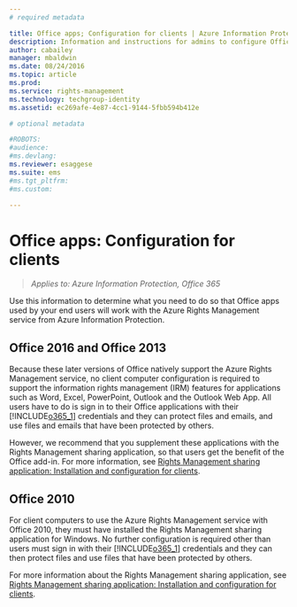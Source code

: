 ```yaml
---
# required metadata

title: Office apps; Configuration for clients | Azure Information Protection
description: Information and instructions for admins to configure Office apps to work with the Azure Rights Management service from Azure Information Protection.
author: cabailey
manager: mbaldwin
ms.date: 08/24/2016
ms.topic: article
ms.prod:
ms.service: rights-management
ms.technology: techgroup-identity
ms.assetid: ec269afe-4e87-4cc1-9144-5fbb594b412e

# optional metadata

#ROBOTS:
#audience:
#ms.devlang:
ms.reviewer: esaggese
ms.suite: ems
#ms.tgt_pltfrm:
#ms.custom:

---
```


# Office apps: Configuration for clients

>*Applies to: Azure Information Protection, Office 365*


Use this information to determine what you need to do so that Office apps used by your end users will work with the Azure Rights Management service from Azure Information Protection.

## Office 2016 and Office 2013
Because these later versions of Office natively support the Azure Rights Management service, no client computer configuration is required to support the information rights management (IRM) features for applications such as Word, Excel, PowerPoint, Outlook and the Outlook Web App. All users have to do is sign in to their Office applications with their [!INCLUDE[o365_1](../includes/o365_1_md.md)] credentials and they can protect files and emails, and use files and emails that have been protected by others.

However, we recommend that you supplement these applications with the Rights Management sharing application, so that users get the benefit of the Office add-in. For more information, see [Rights Management sharing application: Installation and configuration for clients](configure-sharing-app.md).

## Office 2010
For client computers to use the Azure Rights Management service with Office 2010, they must have installed the Rights Management sharing application for Windows. No further configuration is required other than users must sign in with their [!INCLUDE[o365_1](../includes/o365_1_md.md)] credentials and they can then protect files and use files that have been protected by others.

For more information about the Rights Management sharing application, see [Rights Management sharing application: Installation and configuration for clients](configure-sharing-app.md).

